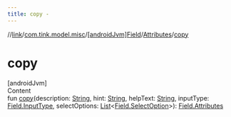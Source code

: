 ```yaml
---
title: copy -
---
```

//[link](../../../index.md)/[com.tink.model.misc](../../index.md)/[[androidJvm]Field](../index.md)/[Attributes](index.md)/[copy](copy.md)



# copy  
[androidJvm]  
Content  
fun [copy](copy.md)(description: [String](https://kotlinlang.org/api/latest/jvm/stdlib/kotlin/-string/index.html), hint: [String](https://kotlinlang.org/api/latest/jvm/stdlib/kotlin/-string/index.html), helpText: [String](https://kotlinlang.org/api/latest/jvm/stdlib/kotlin/-string/index.html), inputType: [Field.InputType](../-input-type/index.md), selectOptions: [List](https://kotlinlang.org/api/latest/jvm/stdlib/kotlin.collections/-list/index.html)<[Field.SelectOption](../-select-option/index.md)>): [Field.Attributes](index.md)  



